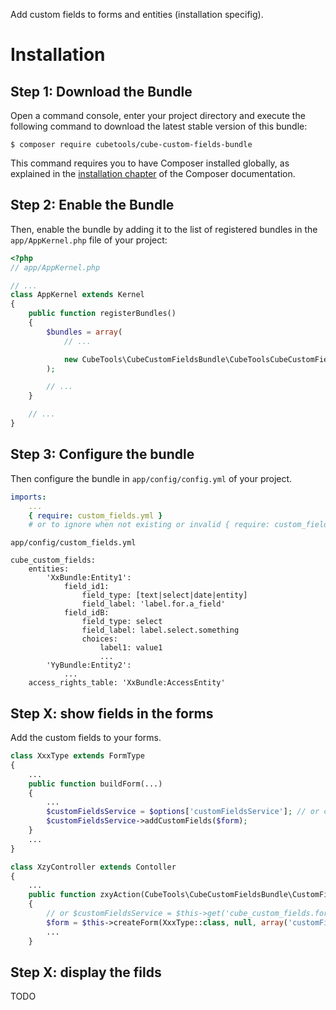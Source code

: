 Add custom fields to forms and entities (installation specifig).

Installation
============

Step 1: Download the Bundle
---------------------------

Open a command console, enter your project directory and execute the
following command to download the latest stable version of this bundle:

```console
$ composer require cubetools/cube-custom-fields-bundle
```

This command requires you to have Composer installed globally, as explained
in the [installation chapter](https://getcomposer.org/doc/00-intro.md)
of the Composer documentation.

Step 2: Enable the Bundle
-------------------------

Then, enable the bundle by adding it to the list of registered bundles
in the `app/AppKernel.php` file of your project:

```php
<?php
// app/AppKernel.php

// ...
class AppKernel extends Kernel
{
    public function registerBundles()
    {
        $bundles = array(
            // ...

            new CubeTools\CubeCustomFieldsBundle\CubeToolsCubeCustomFieldsBundle(),
        );

        // ...
    }

    // ...
}
```

Step 3: Configure the bundle
----------------------------

Then configure the bundle in `app/config/config.yml` of your project.

```yaml
imports:
    ...
    { require: custom_fields.yml }
    # or to ignore when not existing or invalid { require: custom_fields, ignore_errors: true }
```

`app/config/custom_fields.yml`
```yaml:
cube_custom_fields:
    entities:
        'XxBundle:Entity1':
            field_id1:
                field_type: [text|select|date|entity]
                field_label: 'label.for.a_field'
            field_idB:
                field_type: select
                field_label: label.select.something
                choices:
                    label1: value1
                    ...
        'YyBundle:Entity2':
            ...
    access_rights_table: 'XxBundle:AccessEntity'
```

Step X: show fields in the forms
--------------------------------
Add the custom fields to your forms.
```php
class XxxType extends FormType
{
    ...
    public function buildForm(...)
    {
        ...
        $customFieldsService = $options['customFieldsService']; // or configure your form as a service
        $customFieldsService->addCustomFields($form);
    }
    ...
}

class XzyController extends Contoller
{
    ...
    public function zxyAction(CubeTools\CubeCustomFieldsBundle\CustomFieldsService $customFieldsService)
    {
        // or $customFieldsService = $this->get('cube_custom_fields.form_fields');
        $form = $this->createForm(XxxType::class, null, array('customFieldsService' => $customFieldsService;
        ...
    }
```

Step X: display the filds
-------------------------
TODO
